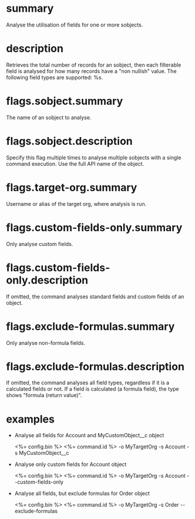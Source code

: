 # summary

Analyse the utilisation of fields for one or more sobjects.

# description

Retrieves the total number of records for an sobject, then each filterable field is analysed
for how many records have a "non nullish" value. The following field types are supported:
%s.

# flags.sobject.summary

The name of an sobject to analyse.

# flags.sobject.description

Specify this flag multiple times to analyse multiple sobjects with a single command execution.
Use the full API name of the object.

# flags.target-org.summary

Username or alias of the target org, where analysis is run.

# flags.custom-fields-only.summary

Only analyse custom fields.

# flags.custom-fields-only.description

If omitted, the command analyses standard fields and custom fields of an object.

# flags.exclude-formulas.summary

Only analyse non-formula fields.

# flags.exclude-formulas.description

If omitted, the command analyses all field types, regardless if it is a calculated fields or not.
If a field is calculated (a formula field), the type shows "formula (return value)".

# examples

- Analyse all fields for Account and MyCustomObject__c object

  <%= config.bin %> <%= command.id %> -o MyTargetOrg -s Account -s MyCustomObject__c

- Analyse only custom fields for Account object

  <%= config.bin %> <%= command.id %> -o MyTargetOrg -s Account --custom-fields-only

- Analyse all fields, but exclude formulas for Order object

  <%= config.bin %> <%= command.id %> -o MyTargetOrg -s Order --exclude-formulas
